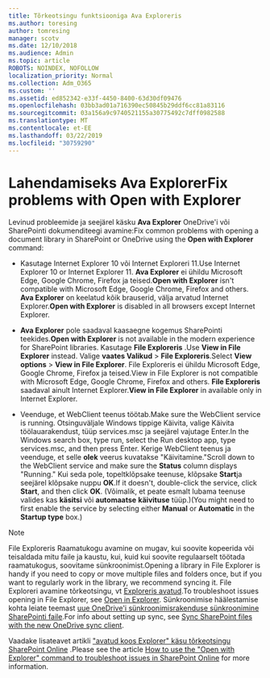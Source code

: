 ```yaml
---
title: Tõrkeotsingu funktsiooniga Ava Exploreris
ms.author: toresing
author: tomresing
manager: scotv
ms.date: 12/10/2018
ms.audience: Admin
ms.topic: article
ROBOTS: NOINDEX, NOFOLLOW
localization_priority: Normal
ms.collection: Adm_O365
ms.custom: ''
ms.assetid: ed852342-e33f-4450-8400-63d30df09476
ms.openlocfilehash: 03bb3ad01a716390ec50845b29ddf6cc81a83116
ms.sourcegitcommit: 03a156a9c9740521155a30775492c7dff0982588
ms.translationtype: MT
ms.contentlocale: et-EE
ms.lasthandoff: 03/22/2019
ms.locfileid: "30759290"
---
```

# <a name="fix-problems-with-open-with-explorer"></a><span data-ttu-id="d3537-102">Lahendamiseks Ava Explorer</span><span class="sxs-lookup"><span data-stu-id="d3537-102">Fix problems with Open with Explorer</span></span>

<span data-ttu-id="d3537-103">Levinud probleemide ja seejärel käsku **Ava Explorer** OneDrive'i või SharePointi dokumenditeegi avamine:</span><span class="sxs-lookup"><span data-stu-id="d3537-103">Fix common problems with opening a document library in SharePoint or OneDrive using the **Open with Explorer** command:</span></span> 
  
- <span data-ttu-id="d3537-104">Kasutage Internet Explorer 10 või Internet Exploreri 11.</span><span class="sxs-lookup"><span data-stu-id="d3537-104">Use Internet Explorer 10 or Internet Explorer 11.</span></span> <span data-ttu-id="d3537-105">**Ava Explorer** ei ühildu Microsoft Edge, Google Chrome, Firefox ja teised.</span><span class="sxs-lookup"><span data-stu-id="d3537-105">**Open with Explorer** isn't compatible with Microsoft Edge, Google Chrome, Firefox and others.</span></span> <span data-ttu-id="d3537-106">**Ava Explorer** on keelatud kõik brauserid, välja arvatud Internet Explorer.</span><span class="sxs-lookup"><span data-stu-id="d3537-106">**Open with Explorer** is disabled in all browsers except Internet Explorer.</span></span> 
    
- <span data-ttu-id="d3537-107">**Ava Explorer** pole saadaval kaasaegne kogemus SharePointi teekides.</span><span class="sxs-lookup"><span data-stu-id="d3537-107">**Open with Explorer** is not available in the modern experience for SharePoint libraries.</span></span> <span data-ttu-id="d3537-108">Kasutage **File Exploreris** .</span><span class="sxs-lookup"><span data-stu-id="d3537-108">Use **View in File Explorer** instead.</span></span> <span data-ttu-id="d3537-109">Valige **vaates Valikud** \> **File Exploreris**.</span><span class="sxs-lookup"><span data-stu-id="d3537-109">Select **View options** \> **View in File Explorer**.</span></span> <span data-ttu-id="d3537-110">File Exploreris ei ühildu Microsoft Edge, Google Chrome, Firefox ja teised.</span><span class="sxs-lookup"><span data-stu-id="d3537-110">View in File Explorer is not compatible with Microsoft Edge, Google Chrome, Firefox and others.</span></span> <span data-ttu-id="d3537-111">**File Exploreris** saadaval ainult Internet Explorer.</span><span class="sxs-lookup"><span data-stu-id="d3537-111">**View in File Explorer** in available only in Internet Explorer.</span></span> 
    
- <span data-ttu-id="d3537-112">Veenduge, et WebClient teenus töötab.</span><span class="sxs-lookup"><span data-stu-id="d3537-112">Make sure the WebClient service is running.</span></span> <span data-ttu-id="d3537-113">Otsinguväljale Windows tippige Käivita, valige Käivita töölauarakendust, tüüp services.msc ja seejärel vajutage Enter.</span><span class="sxs-lookup"><span data-stu-id="d3537-113">In the Windows search box, type run, select the Run desktop app, type services.msc, and then press Enter.</span></span> <span data-ttu-id="d3537-114">Kerige WebClient teenus ja veenduge, et selle **olek** veerus kuvatakse "Käivitamine."</span><span class="sxs-lookup"><span data-stu-id="d3537-114">Scroll down to the WebClient service and make sure the **Status** column displays "Running."</span></span> <span data-ttu-id="d3537-115">Kui seda pole, topeltklõpsake teenuse, klõpsake **Start**ja seejärel klõpsake nuppu **OK**.</span><span class="sxs-lookup"><span data-stu-id="d3537-115">If it doesn't, double-click the service, click **Start**, and then click **OK**.</span></span> <span data-ttu-id="d3537-116">(Võimalik, et peate esmalt lubama teenuse valides kas **käsitsi** või **automaatse** **käivituse** tüüp.)</span><span class="sxs-lookup"><span data-stu-id="d3537-116">(You might need to first enable the service by selecting either **Manual** or **Automatic** in the **Startup type** box.)</span></span> 
    
> [!NOTE]
> <span data-ttu-id="d3537-117">File Exploreris Raamatukogu avamine on mugav, kui soovite kopeerida või teisaldada mitu faile ja kaustu, kui, kuid kui soovite regulaarselt töötada raamatukogus, soovitame sünkroonimist.</span><span class="sxs-lookup"><span data-stu-id="d3537-117">Opening a library in File Explorer is handy if you need to copy or move multiple files and folders once, but if you want to regularly work in the library, we recommend syncing it.</span></span> <span data-ttu-id="d3537-118">File Exploreri avamine tõrkeotsingu, vt [Exploreris avatud](https://go.microsoft.com/fwlink/?linkid=871665).</span><span class="sxs-lookup"><span data-stu-id="d3537-118">To troubleshoot issues opening in File Explorer, see [Open in Explorer](https://go.microsoft.com/fwlink/?linkid=871665).</span></span> <span data-ttu-id="d3537-119">Sünkroonimise häälestamise kohta leiate teemast [uue OneDrive'i sünkroonimisrakenduse sünkroonimine SharePointi faile](https://go.microsoft.com/fwlink/?linkid=871666).</span><span class="sxs-lookup"><span data-stu-id="d3537-119">For info about setting up sync, see [Sync SharePoint files with the new OneDrive sync client](https://go.microsoft.com/fwlink/?linkid=871666).</span></span>
  
<span data-ttu-id="d3537-120">Vaadake lisateavet artikli ["avatud koos Explorer" käsu tõrkeotsingu SharePoint Online](https://support.office.com/article/How-to-use-the-Open-with-Explorer-command-to-troubleshoot-issues-in-SharePoint-Online-87155331-0c92-4224-a4c1-da5c21c4ade4) .</span><span class="sxs-lookup"><span data-stu-id="d3537-120">Please see the article [How to use the "Open with Explorer" command to troubleshoot issues in SharePoint Online](https://support.office.com/article/How-to-use-the-Open-with-Explorer-command-to-troubleshoot-issues-in-SharePoint-Online-87155331-0c92-4224-a4c1-da5c21c4ade4) for more information.</span></span> 
  


